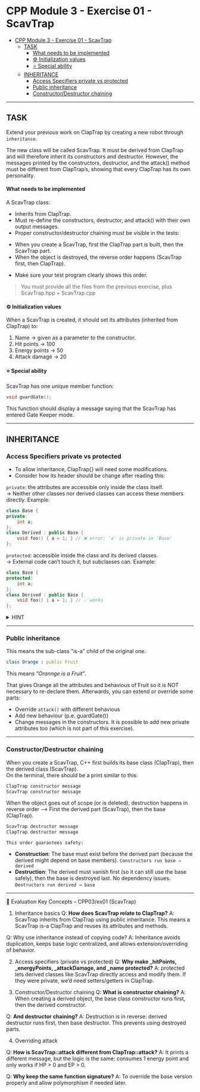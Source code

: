 # CPP Module 3 - Exercise 01 - ScavTrap

- [CPP Module 3 - Exercise 01 - ScavTrap](#cpp-module-3---exercise-01---scavtrap)
  - [TASK](#task)
      - [What needs to be implemented](#what-needs-to-be-implemented)
      - [⚙️ Initialization values](#️-initialization-values)
      - [⭐ Special ability](#-special-ability)
  - [INHERITANCE](#inheritance)
    - [Access Specifiers private vs protected](#access-specifiers-private-vs-protected)
    - [Public inheritance](#public-inheritance)
    - [Constructor/Destructor chaining](#constructordestructor-chaining)

---

## TASK
Extend your previous work on ClapTrap by creating a new robot through `inheritance`. 

The new class will be called ScavTrap. It must be derived from ClapTrap and will therefore inherit its constructors and destructor. However, the messages printed by the constructors, destructor, and the attack() method must be different from ClapTrap’s, showing that every ClapTrap has its own personality.  

#### What needs to be implemented
A ScavTrap class:
- Inherits from ClapTrap.
- Must re-define the constructors, destructor, and attack() with their own output messages.
- Proper constructor/destructor chaining must be visible in the tests:
* When you create a ScavTrap, first the ClapTrap part is built, then the ScavTrap part.
* When the object is destroyed, the reverse order happens (ScavTrap first, then ClapTrap).
- Make sure your test program clearly shows this order.

> You must provide all the files from the previous exercise, plus ScavTrap.hpp + 
ScavTrap.cpp

#### ⚙️ Initialization values

When a ScavTrap is created, it should set its attributes (inherited from ClapTrap) to:  
1. Name → given as a parameter to the constructor.
2. Hit points → 100
3. Energy points → 50
4. Attack damage → 20

#### ⭐ Special ability

ScavTrap has one unique member function:   
```cpp
void guardGate();
```
This function should display a message saying that the ScavTrap has entered Gate Keeper mode.

---

## INHERITANCE

### Access Specifiers private vs protected
- To allow inheritance, ClapTrap{} will need some modifications.   
- Consider how its header should be change after reading this:  

`private`: the attributes are accessible only inside the class itself.  
→ Neither other classes nor derived classes can access these members directly.
Example:
```cpp
class Base {
private:
    int a;
};
class Derived : public Base {
    void foo() { a = 1; } // ❌ error: 'a' is private in 'Base'
};
```

`protected`: accessible inside the class and its derived classes.  
→ External code can’t touch it, but subclasses can.
Example:
```cpp
class Base {
protected:
    int a;
};
class Derived : public Base {
    void foo() { a = 1; } // ✅ works
};
```

<details> <summary> HINT </summary>
If you keep ClapTrap’s attributes private, **ScavTrap** won’t be able to set `_hitPoints = 100;` directly. Instead, you’d need getters/setters in ClapTrap (e.g., setHitPoints(int)), or you’d have to initialize via the ClapTrap constructor only.

Those attributes need a change in the access specifier so ScavTrap can modify them.
</details>

---

### Public inheritance
This means the sub-class "is-a" child of the original one. 

```yaml
class Orange : public Fruit 
```
This means *"Orannge is a Fruit"*.

That gives Orange all the attributes and behavious of Fruit so it is NOT necessary to re-declare them.
Afterwards, you can extend or override some parts:
- Override `attack()` with different behavious
- Add new behaviour (p.e. guardGate())
- Change messages in the constructors.
It is possible to add new private attributes too (which is not part of this exercise).

---

### Constructor/Destructor chaining

When you create a ScavTrap, C++ first builds its base class (ClapTrap), then the derived class (ScavTrap).  
On the terminal, there should be a print similar to this:  
```bash
ClapTrap constructor message
ScavTrap constructor message
```

When the object goes out of scope (or is deleted), destruction happens in reverse order --> First the derived part (ScavTrap), then the base (ClapTrap).  
```bash
ScavTrap destructor message
ClapTrap destructor message
```

`This order guarantees safety:`
- **Construction**: The base must exist before the derived part (because the derived might depend on base members). `Constructors run base → derived`
- **Destruction**: The derived must vanish first (so it can still use the base safely), then the base is destroyed last. No dependency issues. `Destructors run derived → base`

---

🔑 Evaluation Key Concepts – CPP03/ex01 (ScavTrap)
1. Inheritance basics
Q: **How does ScavTrap relate to ClapTrap?**
A: ScavTrap inherits from ClapTrap using public inheritance. This means a ScavTrap is-a ClapTrap and reuses its attributes and methods.

Q: Why use inheritance instead of copying code?
A: Inheritance avoids duplication, keeps base logic centralized, and allows extension/overriding of behavior.

2. Access specifiers (private vs protected)
Q: **Why make _hitPoints, _energyPoints, _attackDamage, and _name protected?**
A: protected lets derived classes like ScavTrap directly access and modify them. If they were private, we’d need setters/getters in ClapTrap.

3. Constructor/Destructor chaining
Q: **What is constructor chaining?**
A: When creating a derived object, the base class constructor runs first, then the derived constructor.

Q: **And destructor chaining?**
A: Destruction is in reverse: derived destructor runs first, then base destructor. This prevents using destroyed parts.

4. Overriding attack

Q: **How is ScavTrap::attack different from ClapTrap::attack?**
A: It prints a different message, but the logic is the same: consumes 1 energy point and only works if HP > 0 and EP > 0.

Q: **Why keep the same function signature?**
A: To override the base version properly and allow polymorphism if needed later.